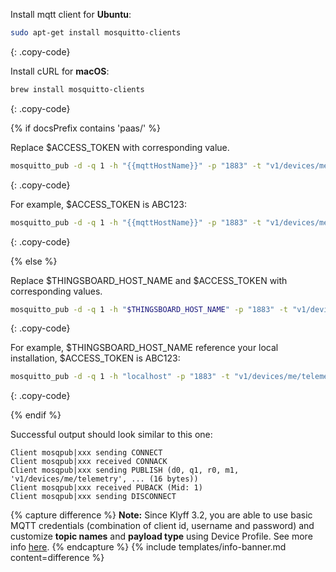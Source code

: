 Install mqtt client for **Ubuntu**:

```bash
sudo apt-get install mosquitto-clients
```
{: .copy-code}

Install cURL for **macOS**:

```bash
brew install mosquitto-clients
```
{: .copy-code}

{% if docsPrefix contains 'paas/' %}

Replace $ACCESS_TOKEN with corresponding value.

```bash
mosquitto_pub -d -q 1 -h "{{mqttHostName}}" -p "1883" -t "v1/devices/me/telemetry" -u "$ACCESS_TOKEN" -m {"temperature":25}
```
{: .copy-code}

For example, $ACCESS_TOKEN is ABC123:

```bash
mosquitto_pub -d -q 1 -h "{{mqttHostName}}" -p "1883" -t "v1/devices/me/telemetry" -u "ABC123" -m {"temperature":25}
```
{: .copy-code}

{% else %}

Replace $THINGSBOARD_HOST_NAME and $ACCESS_TOKEN with corresponding values.

```bash
mosquitto_pub -d -q 1 -h "$THINGSBOARD_HOST_NAME" -p "1883" -t "v1/devices/me/telemetry" -u "$ACCESS_TOKEN" -m {"temperature":25}
```
{: .copy-code}

For example, $THINGSBOARD_HOST_NAME reference your local installation, $ACCESS_TOKEN is ABC123:

```bash
mosquitto_pub -d -q 1 -h "localhost" -p "1883" -t "v1/devices/me/telemetry" -u "ABC123" -m {"temperature":25}
```
{: .copy-code}

{% endif %}

Successful output should look similar to this one:

```text
Client mosqpub|xxx sending CONNECT
Client mosqpub|xxx received CONNACK
Client mosqpub|xxx sending PUBLISH (d0, q1, r0, m1, 'v1/devices/me/telemetry', ... (16 bytes))
Client mosqpub|xxx received PUBACK (Mid: 1)
Client mosqpub|xxx sending DISCONNECT
```

{% capture difference %}
**Note:** Since Klyff 3.2, you are able to use basic MQTT credentials (combination of client id, username and password)
and customize **topic names** and **payload type** using Device Profile. See more info [here](/docs/user-guide/device-profiles/#mqtt-transport-type).
{% endcapture %}
{% include templates/info-banner.md content=difference %}